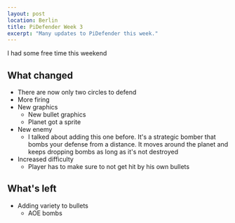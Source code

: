 ```yaml
---
layout: post
location: Berlin
title: PiDefender Week 3
excerpt: "Many updates to PiDefender this week."
---
```

I had some free time this weekend

## What changed

 * There are now only two circles to defend
 * More firing
 * New graphics
   * New bullet graphics
   * Planet got a sprite
 * New enemy
   * I talked about adding this one before. It's a strategic bomber that bombs your defense from a distance. It moves around the planet and keeps dropping bombs as long as it's not destroyed
 * Increased difficulty
   * Player has to make sure to not get hit by his own bullets

## What's left

 * Adding variety to bullets
   * AOE bombs